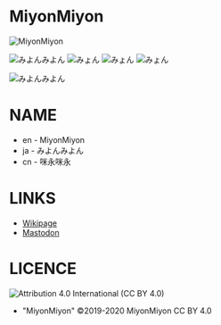# MiyonMiyon

![MiyonMiyon](https://res.cloudinary.com/miy/c_scale,w_480/v1579334016/p/miyon_202001181705.png)

![みよんみよん](https://res.cloudinary.com/weep/image/upload/c_scale,h_180/v1549293189/img/myon.png) ![みょん](https://res.cloudinary.com/weep/image/upload/c_scale,h_180/v1549295157/img/_____1_2.png) ![みょん](https://res.cloudinary.com/weep/image/upload/c_scale,h_180/v1549295157/img/_____1_3.png) ![みょん](https://res.cloudinary.com/weep/image/upload/c_scale,h_180/v1549295158/img/_____1_4.png) 

![みよんみよん](https://res.cloudinary.com/weep/image/upload/c_scale,w_128/v1549292252/img/myonmyon.gif)

# NAME

- en - MiyonMiyon
- ja - みよんみよん
- cn - 咪永咪永


# LINKS

- [Wikipage](https://github.com/MiyonMiyon/InstanceTicker/wiki/MIYON)
- [Mastodon](https://miyon.net/@miyon)


# LICENCE

![Attribution 4.0 International (CC BY 4.0)](https://i.creativecommons.org/l/by/4.0/80x15.png)

- "MiyonMiyon" ©2019-2020 MiyonMiyon CC BY 4.0


